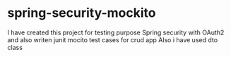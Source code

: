 # spring-security-mockito
I have created this project for testing purpose 
Spring security with OAuth2 and also writen junit mocito test cases for crud app
Also i have used dto class
